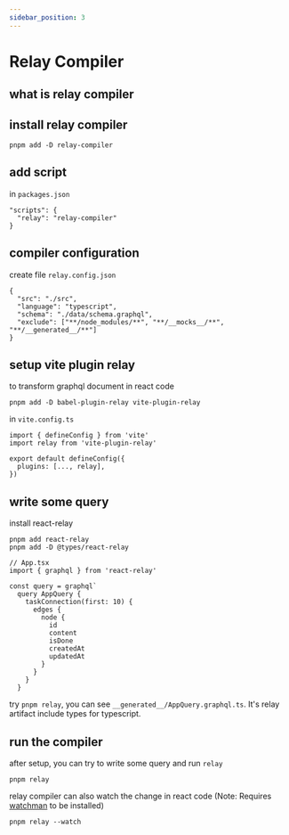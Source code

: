 ```yaml
---
sidebar_position: 3
---
```


# Relay Compiler

## what is relay compiler

## install relay compiler

```
pnpm add -D relay-compiler
```

## add script
in `packages.json`
```
"scripts": {
  "relay": "relay-compiler"
}
```

## compiler configuration
create file `relay.config.json`
```
{
  "src": "./src",
  "language": "typescript",
  "schema": "./data/schema.graphql",
  "exclude": ["**/node_modules/**", "**/__mocks__/**", "**/__generated__/**"]
}
```

## setup vite plugin relay
to transform graphql document in react code
```
pnpm add -D babel-plugin-relay vite-plugin-relay
```
in `vite.config.ts`
```
import { defineConfig } from 'vite'
import relay from 'vite-plugin-relay'

export default defineConfig({
  plugins: [..., relay],
})
```

## write some query
install react-relay
```
pnpm add react-relay
pnpm add -D @types/react-relay
```

```
// App.tsx
import { graphql } from 'react-relay'

const query = graphql`
  query AppQuery {
    taskConnection(first: 10) {
      edges {
        node {
          id
          content
          isDone
          createdAt
          updatedAt
        }
      }
    }
  }
```

try `pnpm relay`, you can see `__generated__/AppQuery.graphql.ts`. It's relay artifact include types for typescript.


## run the compiler
after setup, you can try to write some query and run `relay`
```
pnpm relay
```

relay compiler can also watch the change in react code (Note: Requires [watchman](https://facebook.github.io/watchman/) to be installed)
```
pnpm relay --watch
```
